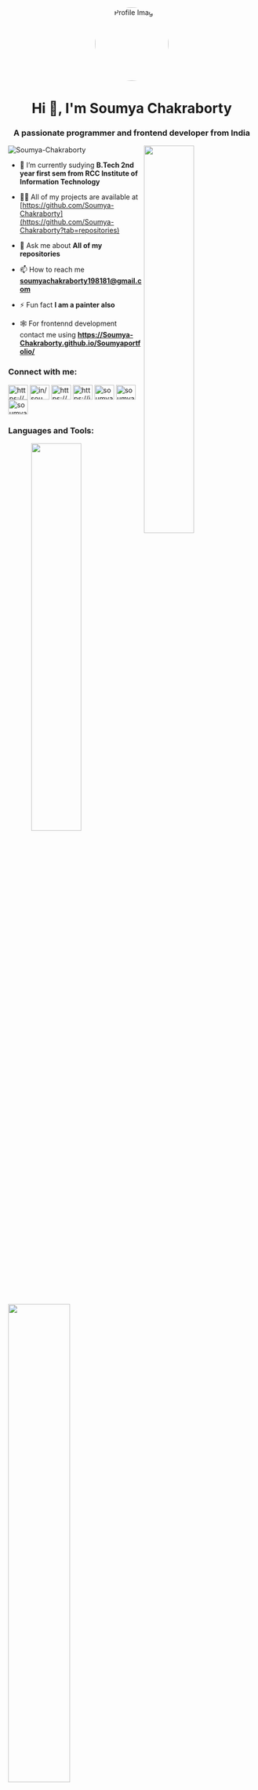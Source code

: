 <div align="center">
  <img src="https://avatars.githubusercontent.com/u/128106669?v=4" alt="Profile Image" style="border-radius: 50%; width: 150px; height: 150px;">
</div>
<h1 align="center">Hi 👋, I'm Soumya Chakraborty</h1>
<h3 align="center">A passionate programmer and frontend developer from India</h3>

<img align="right" width="45%" src="https://camo.githubusercontent.com/d077f85b35f0d6416693f309f1b8bf60afe5a5a972eaeb8978a54f8c095603be/68747470733a2f2f64656d6f7469782e636f6d2f77702d636f6e74656e742f75706c6f6164732f323031392f30362f486f772d746f2d486972652d5765622d446576656c6f7065722e676966"/>

<p align="left"> <img src="https://komarev.com/ghpvc/?username=Soumya-Chakraborty&label=Profile%20views&color=0e75b6&style=flat" alt="Soumya-Chakraborty" /> </p>

- 🌱 I’m currently sudying **B.Tech 2nd year first sem from RCC Institute of Information Technology**

- 👨‍💻 All of my projects are available at [https://github.com/Soumya-Chakraborty](https://github.com/Soumya-Chakraborty?tab=repositories)

- 💬 Ask me about **All of my repositories**

- 📫 How to reach me **soumyachakraborty198181@gmail.com**

- ⚡ Fun fact **I am a painter also**

- 🕸️ For frontennd development contact me using **https://Soumya-Chakraborty.github.io/Soumyaportfolio/**

<h3 align="left">Connect with me:</h3>
<p align="left">
<a href="https://codepen.io/Soumya-Chakraborty" target="blank"><img align="center" src="https://raw.githubusercontent.com/rahuldkjain/github-profile-readme-generator/master/src/images/icons/Social/codepen.svg" alt="https://codepen.io/Soumya-Chakraborty" height="30" width="40" /></a>
<a href="https://www.linkedin.com/in/soumya-chakraborty-943299260/" target="blank"><img align="center" src="https://raw.githubusercontent.com/rahuldkjain/github-profile-readme-generator/master/src/images/icons/Social/linked-in-alt.svg" alt="in/soumya-chakraborty-943299260" height="30" width="40" /></a>
<a href="https://www.facebook.com/profile.php?id=100089264288424&mibextid=ZbWKwL" target="blank"><img align="center" src="https://raw.githubusercontent.com/rahuldkjain/github-profile-readme-generator/master/src/images/icons/Social/facebook.svg" alt="https://www.facebook.com/profile.php?id=100089264288424&mibextid=zbwkwl" height="30" width="40" /></a>
<a href="https://instagram.com/soumya_ckakraborty?igshid=zddkntzintm=" target="blank"><img align="center" src="https://raw.githubusercontent.com/rahuldkjain/github-profile-readme-generator/master/src/images/icons/Social/instagram.svg" alt="https://instagram.com/soumya_ckakraborty?igshid=zddkntzintm=" height="30" width="40" /></a>
<a href="https://www.codechef.com/users/soumyachakraborty" target="blank"><img align="center" src="https://cdn.jsdelivr.net/npm/simple-icons@3.1.0/icons/codechef.svg" alt="soumyachakraborty" height="30" width="40" /></a>
<a href="https://www.hackerrank.com/soumyachakrabor3?hr_r=1" target="blank"><img align="center" src="https://raw.githubusercontent.com/rahuldkjain/github-profile-readme-generator/master/src/images/icons/Social/hackerrank.svg" alt="soumyachakraborty" height="30" width="40" /></a>
<a href="https://www.leetcode.com/soumyachakraborty" target="blank"><img align="center" src="https://raw.githubusercontent.com/rahuldkjain/github-profile-readme-generator/master/src/images/icons/Social/leet-code.svg" alt="soumyachakraborty" height="30" width="40" /></a>
</p>

<h3 align="left">Languages and Tools:</h3>

<img align="right" width="45%" src="https://github.com/Soumya-Chakraborty/Soumyachakraborty.github.io/blob/main/ami.png"/>

  <a href="https://github.com/Soumya-Chakraborty"><img width="50%" src="https://github-readme-stats.vercel.app/api?username=Soumya-Chakraborty&theme=radical&title_color=ff3068"></a>
  <a href="https://github.com/Soumya-Chakraborty"><img width="50%" src="https://github-readme-streak-stats.herokuapp.com/?user=Soumya-Chakraborty&theme=radical&date_format=M%20j%5B%2C%20Y%5D&ring=ff3068&fire=ff3068&sideNums=ff3068"></a>

<p><img align="left" src="https://github-readme-stats.vercel.app/api/top-langs?username=Soumya-Chakraborty&show_icons=true&locale=en&layout=compact" alt="Soumya-Chakraborty" /></p>

<break>

<h3 align="left">📘 My top open source projects</h3>

<p align="right">
    <a href="https://github.com/Soumya-Chakraborty/Lines-within-the-Triangle-"><img width="25%" src="https://denvercoder1-github-readme-stats.vercel.app/api/pin/?username=Soumya-Chakraborty&repo=Lines-within-the-Triangle-&hide_border=true&bg_color=1F222E&title_color=F85D7F&icon_color=F8D866&theme=react&show_icons=false" alt="readme-typing-svg"></a>
  <a href="https://github.com/Soumya-Chakraborty/Recursive-function"><img width="25%" src="https://denvercoder1-github-readme-stats.vercel.app/api/pin/?username=Soumya-Chakraborty&repo=Recursive-function&hide_border=true&bg_color=1F222E&title_color=F85D7F&icon_color=F8D866&theme=react&show_icons=false" alt="custom-icon-badges"></a>
</p>

<p align="left">
  <a href="https://github.com/Soumya-Chakraborty?tab=repositories"><img alt="All Repositories" title="All Repositories" src="https://custom-icon-badges.herokuapp.com/badge/-All%20Repos-2962FF?style=for-the-badge&logoColor=white&logo=repo"/></a>
</p>
<p align="right">
  <a href="https://www.discord.gg/Soumya-Chakraborty">
    <img alt="discord community" title="Join our community" src="https://custom-icon-badges.herokuapp.com/discord/624217127540359188?color=%23E1AD0E&logo=comments&logoColor=white&style=for-the-badge&labelColor=C79600"/></a><br>
  <a href="https://github.com/Soumya-Chakraborty?tab=repositories&sort=stargazers">
    <img alt="total stars" title="Total stars on GitHub" src="https://custom-icon-badges.herokuapp.com/badge/dynamic/json?logo=star&host=formatted-dynamic-badges.herokuapp.com&formatter=metric&style=for-the-badge&color=55960c&labelColor=%23488207&label=stars&query=%24.stars&url=https%3A%2F%2Fapi.github-star-counter.workers.dev%2Fuser%2FGiingu"/></a>
  <a href="https://github.com/Soumya-Chakraborty?tab=followers">
    <img alt="followers" title="Follow me on Github" src="https://custom-icon-badges.herokuapp.com/github/followers/Soumya-Chakraborty?color=236ad3&labelColor=1155ba&style=for-the-badge&logo=person-add&label=Follow&logoColor=white"/></a>
  <a href="https://github.com/Soumya-Chakraborty">
    <img alt="views" title="GitHub profile views" src="https://kounter.tk/badge/Soumya-Chakraborty?label=&color=333&style=for-the-badge&cntSuffix=%20Views"/></a>
</p>
